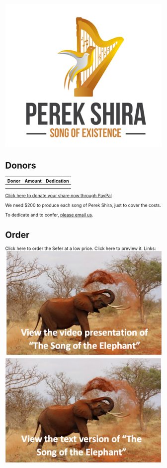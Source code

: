 ![alt text](assets/Logo.png "Perek Shira: Song Of Existence")

# Donors

| Donor | Amount | Dedication |
| ----- | :----: | ---------: |
|       |        |            |
|       |        |            |

[Click here to donate your share now through PayPal](www.paypal.com)

We need $200 to produce each song of Perek Shira, just to cover the costs.

To dedicate and to confer, [please email us](info@songofexistence.org).

# Order

Click here to order the Sefer at a low price.
Click here to preview it.
Links:
[![Foo](assets/Elephant-video-logo.png)]()
[![Foo](assets/Elephant-text-logo.png)]()

